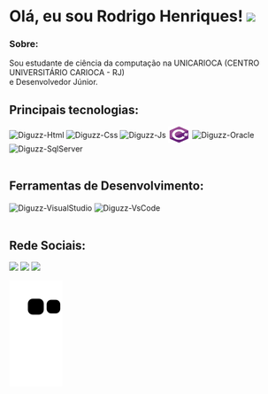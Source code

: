 # Olá, eu sou Rodrigo Henriques! <img src="https://media.giphy.com/media/hvRJCLFzcasrR4ia7z/giphy.gif" width="150" />

### Sobre:

<!--
- 🔭 I’m currently working on ...
- 🌱 I’m currently learning ...
- 👯 I’m looking to collaborate on ...
- 🤔 I’m looking for help with ...
- 💬 Ask me about ...
- 📫 How to reach me: ...
- 😄 Pronouns: ...
- ⚡ Fun fact: ...
-->

Sou estudante de ciência da computação na UNICARIOCA (CENTRO UNIVERSITÁRIO CARIOCA - RJ) </br> e Desenvolvedor Júnior.

## Principais tecnologias: 

<div style="display: inline_block">  
 <img align="center" alt="Diguzz-Html" height="30" width="40" src="https://cdn.jsdelivr.net/gh/devicons/devicon/icons/html5/html5-original-wordmark.svg">
 <img align="center" alt="Diguzz-Css" height="30" width="40" src="https://cdn.jsdelivr.net/gh/devicons/devicon/icons/css3/css3-original-wordmark.svg">
 <img align="center" alt="Diguzz-Js" height="30" width="40" src="https://cdn.jsdelivr.net/gh/devicons/devicon/icons/javascript/javascript-original.svg">
 <img align="center" alt="Diguzz-Csharp" height="30" width="40" src="https://raw.githubusercontent.com/devicons/devicon/master/icons/csharp/csharp-original.svg">
 <img align="center" alt="Diguzz-Oracle" height="80" width="90" src="https://cdn.jsdelivr.net/gh/devicons/devicon/icons/oracle/oracle-original.svg"> 
 <img align="center" alt="Diguzz-SqlServer" height="50" width="60" src="https://cdn.jsdelivr.net/gh/devicons/devicon/icons/microsoftsqlserver/microsoftsqlserver-plain-wordmark.svg">
</div>
<br/>
  
  
## Ferramentas de Desenvolvimento:
<div style="display: inline_block">
  <img align="center" alt="Diguzz-VisualStudio" height="30" width="40" src="https://cdn.jsdelivr.net/gh/devicons/devicon/icons/visualstudio/visualstudio-plain.svg">
  <img align="center" alt="Diguzz-VsCode" height="30" width="40" src="https://cdn.jsdelivr.net/gh/devicons/devicon/icons/vscode/vscode-original.svg">  
</div>
<br/>

<!-- <a href="https://github.com/Diguzz">
  <img height="180em" src="https://github-readme-stats.vercel.app/api?username=Diguzz&show_icons=true&theme=vue-dark&include_all_commits=true&count_private=true"/>
  </a>
<a href="https://github.com/Diguzz">
  <img height="180em" src="https://github-readme-stats.vercel.app/api/top-langs/?username=Diguzz&layout=compact&langs_count=7&theme=vue-dark"/>
</a> -->


## Rede Sociais:
<div> 
 <!-- <a href="#" target="_blank"><img src="https://img.shields.io/badge/YouTube-FF0000?style=for-the-badge&logo=youtube&logoColor=white" target="_blank"></a> -->
  <a href="https://www.instagram.com/rodrigoohenriques" target="_blank"><img src="https://img.shields.io/badge/-Instagram-%23E4405F?style=for-the-badge&logo=instagram&logoColor=white" target="_blank"></a>
 	<!-- <a href="https://www.twitch.tv/nudomaka" target="_blank"><img src="https://img.shields.io/badge/Twitch-9146FF?style=for-the-badge&logo=twitch&logoColor=white" target="_blank"></a> -->
 <!-- <a href="#" target="_blank"><img src="https://img.shields.io/badge/Discord-7289DA?style=for-the-badge&logo=discord&logoColor=white" target="_blank"></a> -->
  <a href = "mailto:rodrigobhenriques@gmail.com"><img src="https://img.shields.io/badge/-Gmail-%23333?style=for-the-badge&logo=gmail&logoColor=white" target="_blank"></a>
  <a href="https://www.linkedin.com/in/rodrigobhenriques" target="_blank"><img src="https://img.shields.io/badge/-LinkedIn-%230077B5?style=for-the-badge&logo=linkedin&logoColor=white" target="_blank"></a> 
 
  ![Snake animation](https://github.com/rafaballerini/rafaballerini/blob/output/github-contribution-grid-snake.svg) 
</div>
